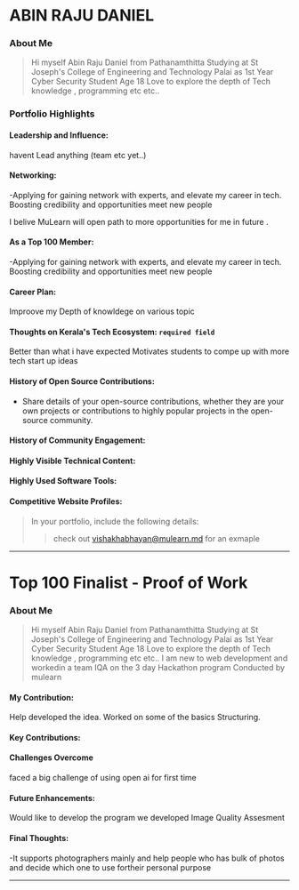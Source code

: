 # ABIN RAJU DANIEL

### About Me

> Hi myself Abin Raju Daniel from Pathanamthitta Studying at St Joseph's College of Engineering and Technology Palai   as 1st Year Cyber Security Student
> Age 18 Love to explore the depth of Tech knowledge , programming etc etc..


### Portfolio Highlights




#### Leadership and Influence: 

havent Lead anything (team etc yet..)

#### Networking: 

-Applying for gaining network with experts, and elevate my career in tech. Boosting credibility and opportunities meet new people

I belive MuLearn will open  path to more opportunities for me in future .


#### As a Top 100 Member: 
-Applying for gaining network with experts, and elevate my career in tech. Boosting credibility and opportunities meet new people


#### Career Plan: 

Improove my Depth of knowldege on various topic 

#### Thoughts on Kerala's Tech Ecosystem: `required field`
Better than what i have expected  Motivates  students to compe up with more tech start up ideas  

#### History of Open Source Contributions:

- Share details of your open-source contributions, whether they are your own projects or contributions to highly popular projects in the open-source community.

#### History of Community Engagement:



#### Highly Visible Technical Content:



#### Highly Used Software Tools:



#### Competitive Website Profiles:





> In your portfolio, include the following details:
>> check out [vishakhabhayan@mulearn.md](./profile/vishakhabhayan@mulearn.md) for an exmaple

---


# Top 100 Finalist -  Proof of Work

### About Me 
> Hi myself Abin Raju Daniel from Pathanamthitta Studying at St Joseph's College of Engineering and Technology Palai   as 1st Year Cyber Security Student
> Age 18 Love to explore the depth of Tech knowledge , programming etc etc..  I am new to web development and workedin a team IQA on the 3 day Hackathon program Conducted by mulearn

#### My Contribution:
Help developed the idea.  Worked on some of the basics Structuring.

#### Key Contributions:


#### Challenges Overcome
faced a big challenge of using open ai for first time

#### Future Enhancements:
Would like to develop the program we developed Image Quality Assesment 
#### Final Thoughts:
-It supports photographers mainly  and help people who has  bulk of photos and decide which one to use fortheir personal purpose

---

